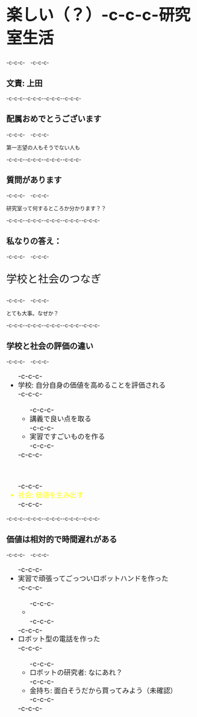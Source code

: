 <h1 style="font-size:300%">楽しい（？）-c-c-c-研究室生活</h1>-c-c-c-　-c-c-c-<h2>文責: 上田</h2>-c-c-c--c-c-c-<!--nextpage-->-c-c-c--c-c-c-<h2>配属おめでとうございます</h2>-c-c-c-　-c-c-c-<p>第一志望の人もそうでない人も</p>-c-c-c--c-c-c-<!--nextpage-->-c-c-c--c-c-c-<h2>質問があります</h2>-c-c-c-　-c-c-c-<p>研究室って何するところか分かります？？</p>-c-c-c--c-c-c--c-c-c-<!--nextpage-->-c-c-c--c-c-c-<h2>私なりの答え：</h2>-c-c-c-　-c-c-c-<p style="font-size:200%">学校と社会のつなぎ</p>-c-c-c-　-c-c-c-<p>とても大事。なぜか？</p>-c-c-c--c-c-c--c-c-c-<!--nextpage-->-c-c-c--c-c-c-<h2>学校と社会の評価の違い</h2>-c-c-c-　-c-c-c-<ul style="font-size:130%;line-height:130%">-c-c-c-	<li>学校: 自分自身の価値を高めることを評価される</li>-c-c-c-	<ul>-c-c-c-		<li>講義で良い点を取る</li>-c-c-c-		<li>実習ですごいものを作る</li>-c-c-c-	</ul>-c-c-c- <p>&nbsp;</p>-c-c-c-	<li style="color:yellow">社会: 価値を生み出す</li>-c-c-c-</ul>-c-c-c--c-c-c--c-c-c-<!--nextpage-->-c-c-c--c-c-c-<h2>価値は相対的で時間遅れがある</h2>-c-c-c-　-c-c-c-<ul style="font-size:130%;line-height:130%">-c-c-c-	<li>実習で頑張ってごっついロボットハンドを作った</li>-c-c-c-	<ul>-c-c-c-		<li></li>-c-c-c-	</ul>-c-c-c-	<li>ロボット型の電話を作った</li>-c-c-c-	<ul>-c-c-c-		<li>ロボットの研究者: なにあれ？</li>-c-c-c-		<li>金持ち: 面白そうだから買ってみよう（未確認）</li>-c-c-c-	</ul>-c-c-c-</ul>
